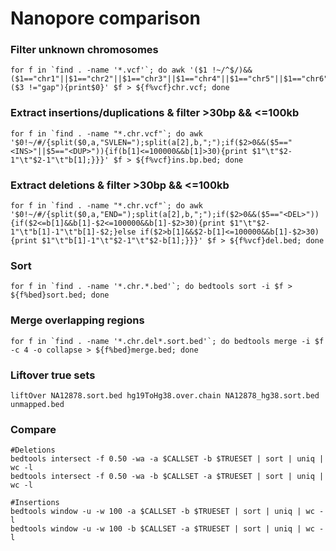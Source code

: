 # Nanopore comparison

### Filter unknown chromosomes
```
for f in `find . -name '*.vcf'`; do awk '($1 !~/^$/)&&($1=="chr1"||$1=="chr2"||$1=="chr3"||$1=="chr4"||$1=="chr5"||$1=="chr6"||$1=="chr7"||$1=="chr8"||$1=="chr9"||$1=="chr10"||$1=="chr11"||$1=="chr12"||$1=="chr13"||$1=="chr14"||$1=="chr15"||$1=="chr16"||$1=="chr17"||$1=="chr18"||$1=="chr19"||$1=="chr20"||$1=="chr21"||$1=="chr22"||$1=="chrX"||$1=="chrY"||$1~/^##/)&&($3 !="gap"){print$0}' $f > ${f%vcf}chr.vcf; done
```

### Extract insertions/duplications & filter >30bp && <=100kb
```
for f in `find . -name "*.chr.vcf"`; do awk '$0!~/#/{split($0,a,"SVLEN=");split(a[2],b,";");if($2>0&&($5=="<INS>"||$5=="<DUP>")){if(b[1]<=100000&&b[1]>30){print $1"\t"$2-1"\t"$2-1"\t"b[1];}}}' $f > ${f%vcf}ins.bp.bed; done
```

### Extract deletions & filter >30bp && <=100kb
```
for f in `find . -name "*.chr.vcf"`; do awk '$0!~/#/{split($0,a,"END=");split(a[2],b,";");if($2>0&&($5=="<DEL>")){if($2<=b[1]&&b[1]-$2<=100000&&b[1]-$2>30){print $1"\t"$2-1"\t"b[1]-1"\t"b[1]-$2;}else if($2>b[1]&&$2-b[1]<=100000&&b[1]-$2>30){print $1"\t"b[1]-1"\t"$2-1"\t"$2-b[1];}}}' $f > ${f%vcf}del.bed; done
```

### Sort
```
for f in `find . -name '*.chr.*.bed'`; do bedtools sort -i $f > ${f%bed}sort.bed; done
```

### Merge overlapping regions
```
for f in `find . -name '*.chr.del*.sort.bed'`; do bedtools merge -i $f -c 4 -o collapse > ${f%bed}merge.bed; done
```

### Liftover true sets
```
liftOver NA12878.sort.bed hg19ToHg38.over.chain NA12878_hg38.sort.bed unmapped.bed
```

### Compare
```
#Deletions
bedtools intersect -f 0.50 -wa -a $CALLSET -b $TRUESET | sort | uniq | wc -l
bedtools intersect -f 0.50 -wa -b $CALLSET -a $TRUESET | sort | uniq | wc -l

#Insertions
bedtools window -u -w 100 -a $CALLSET -b $TRUESET | sort | uniq | wc -l
bedtools window -u -w 100 -b $CALLSET -a $TRUESET | sort | uniq | wc -l
```
